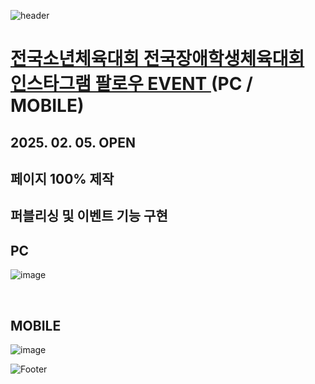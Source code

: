 ![header](https://capsule-render.vercel.app/api?type=wave&color=auto&height=150&section=header&text=2025.%2001.%2031%20-%2002.%2004&fontSize=60)

# <a href="https://onlinepage.co.kr/2025nsgn/"> 전국소년체육대회 전국장애학생체육대회 <br> 인스타그램 팔로우 EVENT </a> (PC / MOBILE)
## 2025. 02. 05. OPEN
## 페이지 100% 제작 <br>
## 퍼블리싱 및 이벤트 기능 구현

## PC
![image](https://github.com/user-attachments/assets/5fbdcbfb-c245-40f8-af56-ec5c586f4bee)

 <br>

## MOBILE
![image](https://github.com/user-attachments/assets/fd41b933-fdd2-4759-9c82-30ac8a2acf80)


![Footer](https://capsule-render.vercel.app/api?type=waving&color=auto&height=200&section=footer)








